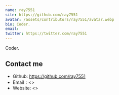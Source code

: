 ```yaml
---
name: ray7551
site: https://github.com/ray7551
avatar: /assets/contributors/ray7551/avatar.webp
bio: Coder.
email:
twitter: https://twitter.com/ray7551
---
```


Coder.

## Contact me

- Github: <https://github.com/ray7551>
- Email：<>
- Website: <>
